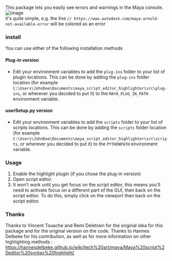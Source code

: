 This package lets you easily see errors and warnings in the Maya console.  
![image](https://github.com/hannesdelbeke/maya_script_editor_highlighter/assets/3758308/4f15a866-1d87-45a5-9cf6-e779a4bf17ee)  
it's quite simple, e.g. the line `// https://www.autodesk.com/maya-arnold-not-available-error` will be colored as an error  

### install
You can use either of the following installation methods

#### Plug-in version
* Edit your environment variables to add the `plug-ins` folder to your list of plugin locations. This can be done by adding the `plug-ins` folder location (for example `C:\Users\JohnDoe\Documents\maya_script_editor_highlighter\src\plug-ins`, or wherever you decided to put it) to the `MAYA_PLUG_IN_PATH` environment variable.

#### userSetup.py version
* Edit your environment variables to add the `scripts` folder to your list of scripts locations. This can be done by adding the `scripts` folder location (for example `C:\Users\JohnDoe\Documents\maya_script_editor_highlighter\src\scripts`, or wherever you decided to put it) to the `PYTHONPATH` environment variable.

### Usage
1. Enable the highlight plugin (if you chose the plug-in version)
2. Open script editor.
3. It won't work until you get focus on the script editor, this means you'll need to activate focus on a different part of the GUI, then back on the script editor. To do this, simply click on the viewport then back on the script editor.

### Thanks
Thanks to Vincent Touache and Remi Deletrain for the original idea for this package and for the original version on the code.
Thanks to Hannes Delbeke for his contribution, as well as for more information on other highlighting methods : https://hannesdelbeke.github.io/wiki/tech%20art/maya/Maya%20script%20editor%20syntax%20highlight/ 
